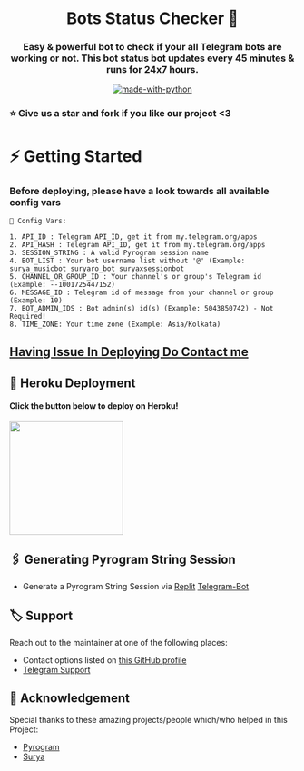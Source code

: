 <h1 align= center>Bots Status Checker 🤖</h1>
<h3 align = center>Easy & powerful bot to check if your all Telegram bots are working or not. This bot status bot updates every 45 minutes & runs for 24x7 hours.</h3>
<p align="center">
<a href="https://python.org"><img src="http://forthebadge.com/images/badges/made-with-python.svg" alt="made-with-python"></a>

### ⭐ Give us a star and fork if you like our project <3

# ⚡️ Getting Started

### Before deploying, please have a look towards all available config vars

```console
📝 Config Vars:

1. API_ID : Telegram API_ID, get it from my.telegram.org/apps
2. API_HASH : Telegram API_ID, get it from my.telegram.org/apps
3. SESSION_STRING : A valid Pyrogram session name
4. BOT_LIST : Your bot username list without '@' (Example: surya_musicbot suryaro_bot suryaxsessionbot
5. CHANNEL_OR_GROUP_ID : Your channel's or group's Telegram id (Example: --1001725447152)
6. MESSAGE_ID : Telegram id of message from your channel or group (Example: 10)
7. BOT_ADMIN_IDS : Bot admin(s) id(s) (Example: 5043850742) - Not Required!
8. TIME_ZONE: Your time zone (Example: Asia/Kolkata)
```

## [Having Issue In Deploying Do Contact me](https://t.me/SuryaModOwner)
 
## 🚀 Heroku Deployment

<h4>Click the button below to deploy on Heroku!</h4>    
<a href="https://heroku.com/deploy?template=https://github.com/SuryaModsYT/Bot-Status-Checker"><img src="https://img.shields.io/badge/Deploy%20To%20Heroku-blueviolet?style=for-the-badge&logo=heroku" width="200""/></a>

## 🖇 Generating Pyrogram String Session

- Generate a Pyrogram String Session via
[Replit](https://replit.com/@SuryaModsYT/SURYA-MUSIC-SESSION-GENRATOR)
[Telegram-Bot](https://t.me/SuryaxSessionBot)

## 🏷 Support

Reach out to the maintainer at one of the following places:

- Contact options listed on [this GitHub profile](https://github.com/SuryaModsYT)
- [Telegram Support](https://t.me/SuryaBotsSupport)

## 📑 Acknowledgement

Special thanks to these amazing projects/people which/who helped in this Project:

- [Pyrogram](https://github.com/pyrogram/pyrogram)
- [Surya](https://github.com/SuryaModsYT)
